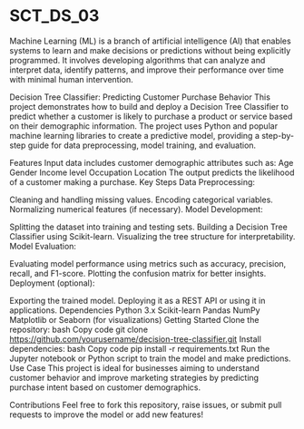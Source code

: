 # SCT_DS_03
Machine Learning (ML) is a branch of artificial intelligence (AI) that enables systems to learn and make decisions or predictions without being explicitly programmed. It involves developing algorithms that can analyze and interpret data, identify patterns, and improve their performance over time with minimal human intervention.

Decision Tree Classifier: Predicting Customer Purchase Behavior
This project demonstrates how to build and deploy a Decision Tree Classifier to predict whether a customer is likely to purchase a product or service based on their demographic information. The project uses Python and popular machine learning libraries to create a predictive model, providing a step-by-step guide for data preprocessing, model training, and evaluation.

Features
Input data includes customer demographic attributes such as:
Age
Gender
Income level
Occupation
Location
The output predicts the likelihood of a customer making a purchase.
Key Steps
Data Preprocessing:

Cleaning and handling missing values.
Encoding categorical variables.
Normalizing numerical features (if necessary).
Model Development:

Splitting the dataset into training and testing sets.
Building a Decision Tree Classifier using Scikit-learn.
Visualizing the tree structure for interpretability.
Model Evaluation:

Evaluating model performance using metrics such as accuracy, precision, recall, and F1-score.
Plotting the confusion matrix for better insights.
Deployment (optional):

Exporting the trained model.
Deploying it as a REST API or using it in applications.
Dependencies
Python 3.x
Scikit-learn
Pandas
NumPy
Matplotlib or Seaborn (for visualizations)
Getting Started
Clone the repository:
bash
Copy code
git clone https://github.com/yourusername/decision-tree-classifier.git
Install dependencies:
bash
Copy code
pip install -r requirements.txt
Run the Jupyter notebook or Python script to train the model and make predictions.
Use Case
This project is ideal for businesses aiming to understand customer behavior and improve marketing strategies by predicting purchase intent based on customer demographics.

Contributions
Feel free to fork this repository, raise issues, or submit pull requests to improve the model or add new features!


